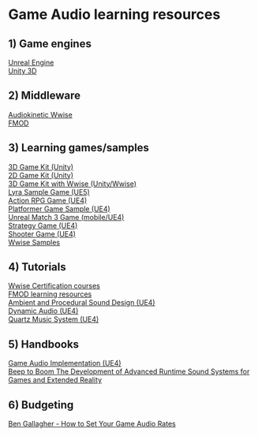 # **Game Audio learning resources**

## **1) Game engines**

[Unreal Engine](https://www.unrealengine.com/)<br/>
[Unity 3D](https://unity.com/)

## **2) Middleware**

[Audiokinetic Wwise](https://www.audiokinetic.com/en/)<br/>
[FMOD](https://fmod.com/)

## **3) Learning games/samples**

[3D Game Kit (Unity)](https://assetstore.unity.com/packages/templates/tutorials/3d-game-kit-115747)<br/>
[2D Game Kit (Unity)](https://assetstore.unity.com/packages/templates/tutorials/2d-game-kit-107098)<br/>
[3D Game Kit with Wwise (Unity/Wwise)](http://www.engineaudio.com/wwiseprojects/)<br/>
[Lyra Sample Game (UE5)](https://docs.unrealengine.com/5.1/en-US/lyra-sample-game-in-unreal-engine/)<br/>
[Action RPG Game (UE4)](https://docs.unrealengine.com/4.27/en-US/Resources/SampleGames/ARPG/)<br/>
[Platformer Game Sample (UE4)](https://docs.unrealengine.com/4.27/en-US/Resources/SampleGames/PlatformerGame/)<br/>
[Unreal Match 3 Game (mobile/UE4)](https://docs.unrealengine.com/4.27/en-US/Resources/SampleGames/UnrealMatch3/)<br/>
[Strategy Game (UE4)](https://docs.unrealengine.com/4.27/en-US/Resources/SampleGames/StrategyGame/)<br/>
[Shooter Game (UE4)](https://docs.unrealengine.com/4.27/en-US/Resources/SampleGames/ShooterGame/)<br/>
[Wwise Samples](https://www.audiokinetic.com/en/education/samples/)

## **4) Tutorials**

[Wwise Certification courses](https://www.audiokinetic.com/en/education/learn-wwise)<br/>
[FMOD learning resources](https://fmod.com/learn)<br/>
[Ambient and Procedural Sound Design (UE4)](https://dev.epicgames.com/community/learning/courses/qR/unreal-engine-ambient-and-procedural-sound-design/2bv/unreal-engine-introduction-to-the-course)<br/>
[Dynamic Audio (UE4)](https://dev.epicgames.com/community/learning/courses/Eq/unreal-engine-dynamic-audio/9ob/unreal-engine-introduction-to-the-course)<br/>
[Quartz Music System (UE4)](https://dev.epicgames.com/community/learning/courses/XAw/unreal-engine-quartz-music-system/EbdY/unreal-engine-quartz-music-system-introduction)<br/>

## **5) Handbooks**

[Game Audio Implementation (UE4)](http://www.gameaudioimplementation.com/)<br/>
[Beep to Boom
The Development of Advanced Runtime Sound Systems for Games and Extended Reality](https://www.routledge.com/Beep-to-Boom-The-Development-of-Advanced-Runtime-Sound-Systems-for-Games/Goodwin/p/book/9781138543904)

## **6) Budgeting**

[Ben Gallagher - How to Set Your Game Audio Rates](https://www.thegameaudiopro.com/post/how-to-set-your-game-audio-rates)<br/>



